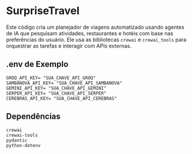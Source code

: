 # SurpriseTravel

Este código cria um planejador de viagens automatizado usando agentes de IA que pesquisam atividades, restaurantes e hotéis com base nas preferências do usuário.  Ele usa as bibliotecas `crewai` e `crewai_tools` para orquestrar as tarefas e interagir com APIs externas.

## .env de Exemplo

```
GROQ_API_KEY= "SUA_CHAVE_API_GROQ"
SAMBANOVA_API_KEY= "SUA_CHAVE_API_SAMBANOVA"
GEMINI_API_KEY= "SUA_CHAVE_API_GEMINI"
SERPER_API_KEY= "SUA_CHAVE_API_SERPER" 
CEREBRAS_API_KEY= "SUA_CHAVE_API_CEREBRAS"
```

## Dependências

```
crewai
crewai-tools
pydantic
python-dotenv
